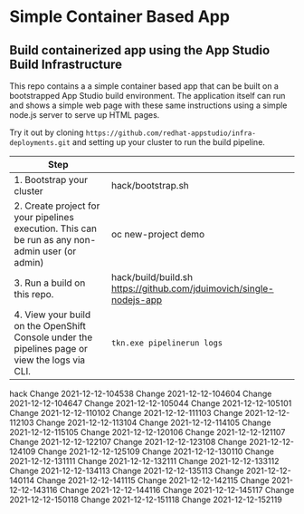 # Simple Container Based App 

## Build containerized app using the App Studio Build Infrastructure 

This repo contains a a simple container based app that can be built on a bootstrapped App Studio build environment.
The application itself can run and shows a simple web page with these same instructions using a simple node.js server to serve up HTML pages. 

Try it out by cloning `https://github.com/redhat-appstudio/infra-deployments.git`  and setting up your cluster to run the build pipeline.
 
| Step    |    |
| ----------- | ----------- |
| 1.  Bootstrap your cluster    |  hack/bootstrap.sh    |
| 2.  Create project for your pipelines execution. This can be run as any non-admin user (or admin)    |  oc new-project demo     |  
| 3.  Run a build on this repo. |  hack/build/build.sh  https://github.com/jduimovich/single-nodejs-app       |
| 4.  View your build on the OpenShift Console under the pipelines page or view the logs via CLI. |  `tkn.exe pipelinerun logs`   


 hack
Change 2021-12-12-104538 
Change 2021-12-12-104604 
Change 2021-12-12-104647 
Change 2021-12-12-105044 
Change 2021-12-12-105101 
Change 2021-12-12-110102 
Change 2021-12-12-111103 
Change 2021-12-12-112103 
Change 2021-12-12-113104 
Change 2021-12-12-114105 
Change 2021-12-12-115105 
Change 2021-12-12-120106 
Change 2021-12-12-121107 
Change 2021-12-12-122107 
Change 2021-12-12-123108 
Change 2021-12-12-124109 
Change 2021-12-12-125109 
Change 2021-12-12-130110 
Change 2021-12-12-131111 
Change 2021-12-12-132111 
Change 2021-12-12-133112 
Change 2021-12-12-134113 
Change 2021-12-12-135113 
Change 2021-12-12-140114 
Change 2021-12-12-141115 
Change 2021-12-12-142115 
Change 2021-12-12-143116 
Change 2021-12-12-144116 
Change 2021-12-12-145117 
Change 2021-12-12-150118 
Change 2021-12-12-151118 
Change 2021-12-12-152119 
